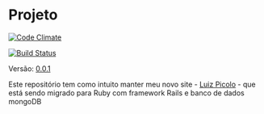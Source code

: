 # Projeto

[![Code Climate](https://codeclimate.com/github/luizpicolo/website-ruby-rspec-mongodb.png)](https://codeclimate.com/github/luizpicolo/website-ruby-rspec-mongodb)

[![Build Status](https://travis-ci.org/luizpicolo/website-ruby-rspec-mongodb.svg?branch=master)](https://travis-ci.org/luizpicolo/website-ruby-rspec-mongodb)

Versão: [0.0.1](https://github.com/luizpicolo/website-ruby-rspec-mongodb/releases/tag/v0.0.1)

Este repositório tem como intuito manter meu novo site - [Luiz Picolo](http://www.luizpicolo.com.br) - que está sendo migrado para Ruby com framework Rails e banco de dados mongoDB
